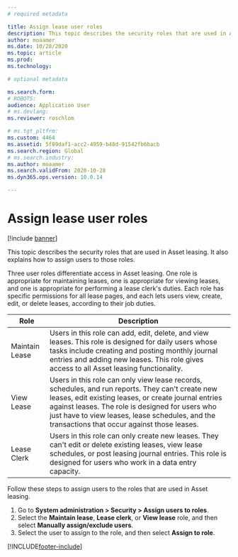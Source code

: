 ```yaml
---
# required metadata

title: Assign lease user roles
description: This topic describes the security roles that are used in Asset leasing. It also explains how to assign users to those roles.
author: moaamer
ms.date: 10/28/2020
ms.topic: article
ms.prod: 
ms.technology: 

# optional metadata

ms.search.form: 
# ROBOTS: 
audience: Application User
# ms.devlang: 
ms.reviewer: roschlom

# ms.tgt_pltfrm: 
ms.custom: 4464
ms.assetid: 5f89daf1-acc2-4959-b48d-91542fb6bacb
ms.search.region: Global
# ms.search.industry: 
ms.author: moaamer
ms.search.validFrom: 2020-10-28
ms.dyn365.ops.version: 10.0.14

---
```


# Assign lease user roles

[!include [banner](../includes/banner.md)]

This topic describes the security roles that are used in Asset leasing. It also explains how to assign users to those roles.

Three user roles differentiate access in Asset leasing. One role is appropriate for maintaining leases, one is appropriate for viewing leases, and one is appropriate for performing a lease clerk's duties. Each role has specific permissions for all lease pages, and each lets users view, create, edit, or delete leases, according to their job duties.

| Role           | Description |
|----------------|-------------|
| Maintain Lease | Users in this role can add, edit, delete, and view leases. This role is designed for daily users whose tasks include creating and posting monthly journal entries and adding new leases. This role gives access to all Asset leasing functionality. |
| View Lease     | Users in this role can only view lease records, schedules, and run reports. They can't create new leases, edit existing leases, or create journal entries against leases. The role is designed for users who just have to view leases, lease schedules, and the transactions that occur against those leases. |
| Lease Clerk    | Users in this role can only create new leases. They can't edit or delete existing leases, view lease schedules, or post leasing journal entries. This role is designed for users who work in a data entry capacity. |

Follow these steps to assign users to the roles that are used in Asset leasing.

1. Go to **System administration \> Security \> Assign users to roles**.
2. Select the **Maintain lease**, **Lease clerk**, or **View lease** role, and then select **Manually assign/exclude users**.
3. Select the user to assign to the role, and then select **Assign to role**.


[!INCLUDE[footer-include](../../includes/footer-banner.md)]